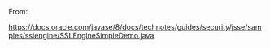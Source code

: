 From:

https://docs.oracle.com/javase/8/docs/technotes/guides/security/jsse/samples/sslengine/SSLEngineSimpleDemo.java
